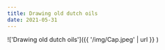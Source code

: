 ```yaml
---
title: Drawing old dutch oils
date: 2021-05-31
---
```


!['Drawing old dutch oils']({{ '/img/Cap.jpeg' | url }} )
<br>
